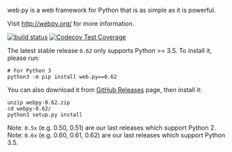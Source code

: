 web.py is a web framework for Python that is as simple as it is powerful.

Visit http://webpy.org/ for more information.

[![build status](https://secure.travis-ci.org/webpy/webpy.svg?branch=master)](https://travis-ci.org/webpy/webpy)
[![Codecov Test Coverage](https://codecov.io/gh/webpy/webpy/branch/master/graphs/badge.svg?style=flat)](https://codecov.io/gh/webpy/webpy)

The latest stable release `0.62` only supports Python >= 3.5.
To install it, please run:
```
# For Python 3
python3 -m pip install web.py==0.62
```

You can also download it from [GitHub Releases](https://github.com/webpy/webpy/releases)
page, then install it:
```
unzip webpy-0.62.zip
cd webpy-0.62/
python3 setup.py install
```

Note: `0.5x` (e.g. 0.50, 0.51) are our last releases which support Python 2.
Note: `0.6x` (e.g. 0.60, 0.61, 0.62) are our last releases which support Python 3.5.
